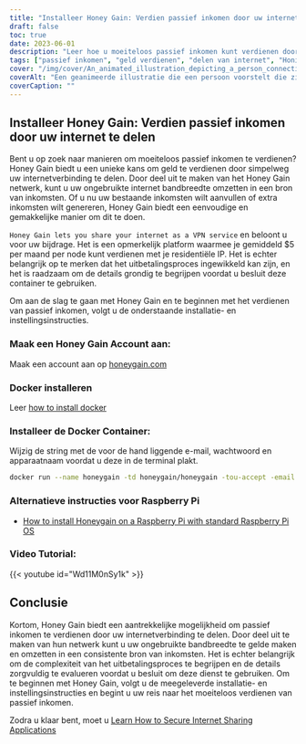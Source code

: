 ```yaml
---
title: "Installeer Honey Gain: Verdien passief inkomen door uw internet te delen"
draft: false
toc: true
date: 2023-06-01
description: "Leer hoe u moeiteloos passief inkomen kunt verdienen door uw internetverbinding te delen via Honey Gain, een platform dat u beloont voor uw bijdrage."
tags: ["passief inkomen", "geld verdienen", "delen van internet", "Honing Winst", "VPN-dienst", "residentiële IP", "uitbetalingsproces", "inkomensvorming", "bijverdiensten", "ontketend potentieel", "netwerkbijdrage", "digitale economie", "internet te gelde maken", "extra inkomen", "internet thuis", "beloningen verdienen", "gemakkelijk geld", "Internetgebruik", "ongebruikte bandbreedte", "inkomstenstroom", "bijverdienste", "financiële onafhankelijkheid", "thuiswerken", "online verdienen", "kans om geld te verdienen", "passieve inkomsten", "digitaal delen", "peer-to-peer netwerk", "op technologie gebaseerd inkomen", "monetisatiestrategie"]
cover: "/img/cover/An_animated_illustration_depicting_a_person_connecting_their_internet.png"
coverAlt: "Een geanimeerde illustratie die een persoon voorstelt die zijn internetrouter verbindt met een stapel geld, wat symbool staat voor geld verdienen door internet te delen met Honey Gain."
coverCaption: ""
---
```


## Installeer Honey Gain: Verdien passief inkomen door uw internet te delen

Bent u op zoek naar manieren om moeiteloos passief inkomen te verdienen? Honey Gain biedt u een unieke kans om geld te verdienen door simpelweg uw internetverbinding te delen. Door deel uit te maken van het Honey Gain netwerk, kunt u uw ongebruikte internet bandbreedte omzetten in een bron van inkomsten. Of u nu uw bestaande inkomsten wilt aanvullen of extra inkomsten wilt genereren, Honey Gain biedt een eenvoudige en gemakkelijke manier om dit te doen.

`Honey Gain lets you share your internet as a VPN service` en beloont u voor uw bijdrage. Het is een opmerkelijk platform waarmee je gemiddeld $5 per maand per node kunt verdienen met je residentiële IP. Het is echter belangrijk op te merken dat het uitbetalingsproces ingewikkeld kan zijn, en het is raadzaam om de details grondig te begrijpen voordat u besluit deze container te gebruiken.

Om aan de slag te gaan met Honey Gain en te beginnen met het verdienen van passief inkomen, volgt u de onderstaande installatie- en instellingsinstructies.

### Maak een Honey Gain Account aan:
Maak een account aan op [honeygain.com](https://r.honeygain.me/HONEY9149D)

### Docker installeren

Leer [how to install docker](https://simeononsecurity.ch/other/creating-profitable-low-powered-crypto-miners/#installing-docker)

### Installeer de Docker Container:
Wijzig de string met de voor de hand liggende e-mail, wachtwoord en apparaatnaam voordat u deze in de terminal plakt.
```bash
docker run --name honeygain -td honeygain/honeygain -tou-accept -email ACCOUNT_EMAIL -pass ACCOUNT_PASSWORD -device DEVICE_NAME
```
### Alternatieve instructies voor Raspberry Pi
- [How to install Honeygain on a Raspberry Pi with standard Raspberry Pi OS](https://www.reddit.com/r/Honeygain/comments/tj8vfa/how_to_install_honeygain_on_a_raspberry_pi_with/)

### Video Tutorial:

{{< youtube id="Wd11M0nSy1k" >}}


## Conclusie

Kortom, Honey Gain biedt een aantrekkelijke mogelijkheid om passief inkomen te verdienen door uw internetverbinding te delen. Door deel uit te maken van hun netwerk kunt u uw ongebruikte bandbreedte te gelde maken en omzetten in een consistente bron van inkomsten. Het is echter belangrijk om de complexiteit van het uitbetalingsproces te begrijpen en de details zorgvuldig te evalueren voordat u besluit om deze dienst te gebruiken. Om te beginnen met Honey Gain, volgt u de meegeleverde installatie- en instellingsinstructies en begint u uw reis naar het moeiteloos verdienen van passief inkomen.

Zodra u klaar bent, moet u [Learn How to Secure Internet Sharing Applications](https://simeononsecurity.ch/other/how-to-secure-internet-sharing-applications/)

